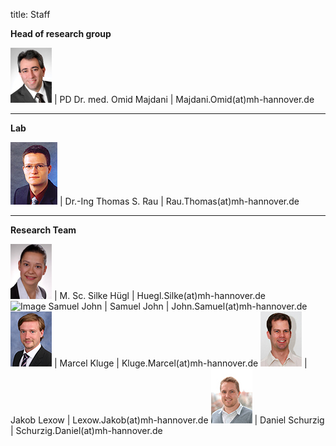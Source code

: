 title: Staff


**Head of research group**

![Image Omid Majdani](Omid.jpg) |  PD Dr. med. Omid Majdani |  Majdani.Omid(at)mh-hannover.de

----------------------------------------------------------------------------------------
**Lab**

![Image Thomas Rau](Thomas.jpg) | Dr.-Ing Thomas S. Rau		|	Rau.Thomas(at)mh-hannover.de	

---------------------------
**Research Team**

![Image Silke Hügl ](Silke.jpg) | M. Sc. Silke Hügl			|	Huegl.Silke(at)mh-hannover.de
![Image Samuel John](Samuel.jpg) | Samuel John				|	John.Samuel(at)mh-hannover.de
![Image Samuel John](Marcel.jpg) | Marcel Kluge				|	Kluge.Marcel(at)mh-hannover.de
![Image Samuel John](Jakob.jpg) | Jakob Lexow				|	Lexow.Jakob(at)mh-hannover.de
![Image Samuel John](Daniel.jpg) | Daniel Schurzig			|	Schurzig.Daniel(at)mh-hannover.de